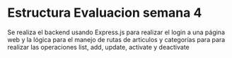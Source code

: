 # Estructura Evaluacion semana 4

Se realiza el backend usando Express.js para realizar el login a una página web y la lógica para el manejo de rutas de articulos y categorías para para realizar las operaciones list, add, update, activate y deactivate

